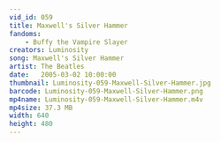 ```yaml
---
vid_id: 059
title: Maxwell's Silver Hammer
fandoms:
    - Buffy the Vampire Slayer
creators: Luminosity
song: Maxwell's Silver Hammer
artist: The Beatles
date:   2005-03-02 10:00:00
thumbnail: Luminosity-059-Maxwell-Silver-Hammer.jpg
barcode: Luminosity-059-Maxwell-Silver-Hammer.png
mp4name: Luminosity-059-Maxwell-Silver-Hammer.m4v
mp4size: 37.3 MB
width: 640
height: 480
---
```



  